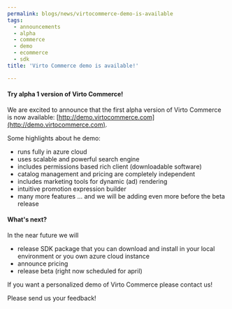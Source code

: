 ```yaml
---
permalink: blogs/news/virtocommerce-demo-is-available
tags:
  - announcements
  - alpha
  - commerce
  - demo
  - ecommerce
  - sdk
title: 'Virto Commerce demo is available!'

---
```

#### Try alpha 1 version of Virto Commerce!

We are excited to announce that the first alpha version of Virto Commerce is now available: [http://demo.virtocommerce.com](http://demo.virtocommerce.com).

Some highlights about he demo:

* runs fully in azure cloud
* uses scalable and powerful search engine
* includes permissions based rich client (downloadable software)
* catalog management and pricing are completely independent
* includes marketing tools for dynamic (ad) rendering
* intuitive promotion expression builder
* many more features ... and we will be adding even more before the beta release

#### What's next?

In the near future we will

* release SDK package that you can download and install in your local environment or you own azure cloud instance
* announce pricing
* release beta (right now scheduled for april)

If you want a personalized demo of Virto Commerce please contact us!

Please send us your feedback!